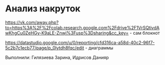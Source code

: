 # Анализ накруток

https://vk.com/away.php?to=https%3A%2F%2Fcolab.research.google.com%2Fdrive%2F1VrSQtivdAwKhgCu0ZeHGy-K9aLE-Znwj%3Fusp%3Dsharing&cc_key= - сам блокнот

https://datastudio.google.com/u/0/reporting/cfd316ca-a58d-40c2-96f7-5c2b7c1ecb77/page/p_0lytdh8fqc/edit - диаграммы

Выполнили: Гилязиева Зарина, Идрисов Данияр
